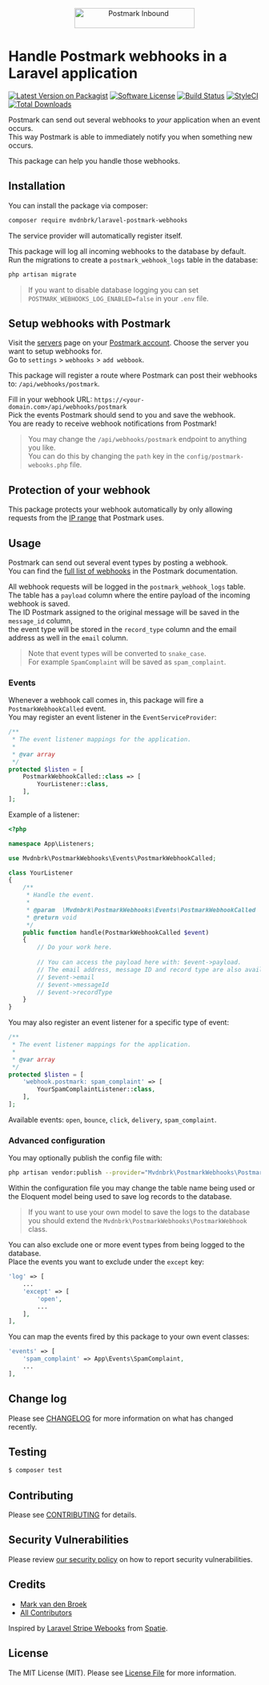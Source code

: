 <p align="center"><a href="https://postmarkapp.com" target="_blank"><img src="https://postmarkapp.com/images/logo.svg" alt="Postmark Inbound" width="240" height="40"></a>

# Handle Postmark webhooks in a Laravel application

[![Latest Version on Packagist][ico-version]][link-packagist]
[![Software License][ico-license]](LICENSE.md)
[![Build Status][ico-travis]][link-travis]
[![StyleCI][ico-style-ci]][link-style-ci]
[![Total Downloads][ico-downloads]][link-downloads]

Postmark can send out several webhooks to *your* application when an event occurs.  
This way Postmark is able to immediately notify you when something new occurs.

This package can help you handle those webhooks.

## Installation

You can install the package via composer:

``` bash
composer require mvdnbrk/laravel-postmark-webhooks
```

The service provider will automatically register itself.

This package will log all incoming webhooks to the database by default.  
Run the migrations to create a `postmark_webhook_logs` table in the database:

``` bash
php artisan migrate
```
> If you want to disable database logging you can set `POSTMARK_WEBHOOKS_LOG_ENABLED=false` in your `.env` file. 

## Setup webhooks with Postmark

Visit the [servers](https://account.postmarkapp.com/servers) page on your [Postmark account](https://account.postmarkapp.com/).
Choose the server you want to setup webhooks for.  
Go to `settings` > `webhooks` > `add webbook`.  

This package will register a route where Postmark can post their webhooks to: `/api/webhooks/postmark`.

Fill in your webhook URL: `https://<your-domain.com>/api/webhooks/postmark`  
Pick the events Postmark should send to you and save the webhook.  
You are ready to receive webhook notifications from Postmark!

> You may change the `/api/webhooks/postmark` endpoint to anything you like.  
> You can do this by changing the `path` key in the `config/postmark-webooks.php` file.

## Protection of your webhook

This package protects your webhook automatically by only allowing requests from the [IP range](https://postmarkapp.com/support/article/800-ips-for-firewalls) that Postmark uses.

## Usage

Postmark can send out several event types by posting a webhook.  
You can find the [full list of webhooks](https://postmarkapp.com/developer/webhooks/webhooks-overview) in the Postmark documentation.

All webhook requests will be logged in the `postmark_webhook_logs` table.  
The table has a `payload` column where the entire payload of the incoming webhook is saved.  
The ID Postmark assigned to the original message will be saved in the `message_id` column,  
the event type will be stored in the `record_type` column and the email address as well in the `email` column.
> Note that event types will be converted to `snake_case`.  
For example `SpamComplaint` will be saved as `spam_complaint`.

### Events

Whenever a webhook call comes in, this package will fire a `PostmarkWebhookCalled` event.  
You may register an event listener in the `EventServiceProvider`:

```php
/**
 * The event listener mappings for the application.
 *
 * @var array
 */
protected $listen = [
    PostmarkWebhookCalled::class => [
        YourListener::class,
    ],
];
```

Example of a listener:

```php
<?php

namespace App\Listeners;

use Mvdnbrk\PostmarkWebhooks\Events\PostmarkWebhookCalled;

class YourListener
{
    /**
     * Handle the event.
     *
     * @param  \Mvdnbrk\PostmarkWebhooks\Events\PostmarkWebhookCalled  $event
     * @return void
     */
    public function handle(PostmarkWebhookCalled $event)
    {
        // Do your work here.
        
        // You can access the payload here with: $event->payload.
        // The email address, message ID and record type are also available:
        // $event->email
        // $event->messageId
        // $event->recordType
    }
}

```

You may also register an event listener for a specific type of event:

```php
/**
 * The event listener mappings for the application.
 *
 * @var array
 */
protected $listen = [
    'webhook.postmark: spam_complaint' => [
        YourSpamComplaintListener::class,
    ],
];
```

Available events: `open`, `bounce`, `click`, `delivery`, `spam_complaint`.

### Advanced configuration

You may optionally publish the config file with:

```bash
php artisan vendor:publish --provider="Mvdnbrk\PostmarkWebhooks\PostmarkWebhooksServiceProvider" --tag="config"
```

Within the configuration file you may change the table name being used 
or the Eloquent model being used to save log records to the database.
> If you want to use your own model to save the logs to the database you should extend
the `Mvdnbrk\PostmarkWebhooks\PostmarkWebhook` class.

You can also exclude one or more event types from being logged to the database.  
Place the events you want to exclude under the `except` key:

```php
'log' => [
    ...
    'except' => [
        'open',
        ...
    ],
],
```

You can map the events fired by this package to your own event classes:

```php
'events' => [
    'spam_complaint' => App\Events\SpamComplaint,
    ...
],
```

## Change log

Please see [CHANGELOG](CHANGELOG.md) for more information on what has changed recently.

## Testing

``` bash
$ composer test
```

## Contributing

Please see [CONTRIBUTING](.github/CONTRIBUTING.md)  for details.

## Security Vulnerabilities

Please review [our security policy](../../security/policy) on how to report security vulnerabilities.

## Credits

- [Mark van den Broek][link-author]
- [All Contributors][link-contributors]

Inspired by [Laravel Stripe Webooks](https://github.com/spatie/laravel-stripe-webhooks) from [Spatie](https://spatie.be/).

## License

The MIT License (MIT). Please see [License File](LICENSE.md) for more information.

[ico-version]: https://img.shields.io/packagist/v/mvdnbrk/laravel-postmark-webhooks.svg?style=flat-square
[ico-license]: https://img.shields.io/badge/license-MIT-brightgreen.svg?style=flat-square
[ico-travis]: https://img.shields.io/travis/mvdnbrk/laravel-postmark-webhooks/master.svg?style=flat-square
[ico-style-ci]: https://styleci.io/repos/149487979/shield?branch=main
[ico-downloads]: https://img.shields.io/packagist/dt/mvdnbrk/laravel-postmark-webhooks.svg?style=flat-square

[link-packagist]: https://packagist.org/packages/mvdnbrk/laravel-postmark-webhooks
[link-travis]: https://travis-ci.org/mvdnbrk/laravel-postmark-webhooks
[link-style-ci]: https://styleci.io/repos/149487979
[link-downloads]: https://packagist.org/packages/mvdnbrk/laravel-postmark-webhooks
[link-author]: https://github.com/mvdnbrk
[link-contributors]: ../../contributors
